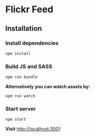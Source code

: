 # Flickr Feed

## Installation

### Install dependencies
```
npm install
```

### Build JS and SASS
```
npm run bundle
```

**Alternatively you can watch assets by:**
```
npm run watch
```

### Start server
```
npm start
```

**Visit** [http://localhost:3001](http://localhost:3001)